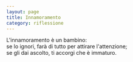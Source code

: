 ```yaml
--- 
layout: page
title: Innamoramento
category: riflessione
---
```


L'innamoramento è un bambino:  
se lo ignori, farà di tutto per attirare l'attenzione;  
se gli dai ascolto, ti accorgi che è immaturo.
